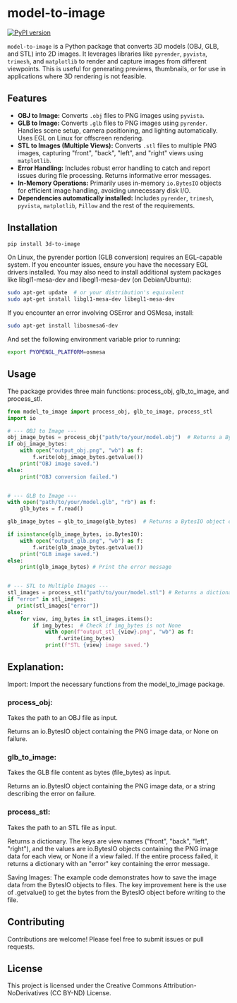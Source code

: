# model-to-image

[![PyPI version](https://badge.fury.io/py/model-to-image.svg)](https://badge.fury.io/py/model-to-image)

`model-to-image` is a Python package that converts 3D models (OBJ, GLB, and STL) into 2D images. It leverages libraries like `pyrender`, `pyvista`, `trimesh`, and `matplotlib` to render and capture images from different viewpoints.  This is useful for generating previews, thumbnails, or for use in applications where 3D rendering is not feasible.

## Features

*   **OBJ to Image:** Converts `.obj` files to PNG images using `pyvista`.
*   **GLB to Image:** Converts `.glb` files to PNG images using `pyrender`.  Handles scene setup, camera positioning, and lighting automatically.  Uses EGL on Linux for offscreen rendering.
*   **STL to Images (Multiple Views):** Converts `.stl` files to multiple PNG images, capturing "front", "back", "left", and "right" views using `matplotlib`.
*   **Error Handling:** Includes robust error handling to catch and report issues during file processing.  Returns informative error messages.
*   **In-Memory Operations:**  Primarily uses in-memory `io.BytesIO` objects for efficient image handling, avoiding unnecessary disk I/O.
*   **Dependencies automatically installed:** Includes `pyrender`, `trimesh`, `pyvista`, `matplotlib`, `Pillow` and the rest of the requirements.

## Installation

```bash
pip install 3d-to-image
```

On Linux, the pyrender portion (GLB conversion) requires an EGL-capable system. If you encounter issues, ensure you have the necessary EGL drivers installed. You may also need to install additional system packages like libgl1-mesa-dev and libegl1-mesa-dev (on Debian/Ubuntu):

```bash
sudo apt-get update  # or your distribution's equivalent
sudo apt-get install libgl1-mesa-dev libegl1-mesa-dev
```

If you encounter an error involving OSError and OSMesa, install:

```bash
sudo apt-get install libosmesa6-dev
```
And set the following environment variable prior to running:

```bash
export PYOPENGL_PLATFORM=osmesa
```

## Usage

The package provides three main functions: process_obj, glb_to_image, and process_stl.

```python
from model_to_image import process_obj, glb_to_image, process_stl
import io

# --- OBJ to Image ---
obj_image_bytes = process_obj("path/to/your/model.obj")  # Returns a BytesIO object
if obj_image_bytes:
    with open("output_obj.png", "wb") as f:
        f.write(obj_image_bytes.getvalue())
    print("OBJ image saved.")
else:
	print("OBJ conversion failed.")


# --- GLB to Image ---
with open("path/to/your/model.glb", "rb") as f:
    glb_bytes = f.read()

glb_image_bytes = glb_to_image(glb_bytes)  # Returns a BytesIO object or an error string

if isinstance(glb_image_bytes, io.BytesIO):
    with open("output_glb.png", "wb") as f:
        f.write(glb_image_bytes.getvalue())
    print("GLB image saved.")
else:
    print(glb_image_bytes) # Print the error message


# --- STL to Multiple Images ---
stl_images = process_stl("path/to/your/model.stl") # Returns a dictionary of BytesIO objects
if "error" in stl_images:
   print(stl_images["error"])
else:
    for view, img_bytes in stl_images.items():
        if img_bytes:  # Check if img_bytes is not None
            with open(f"output_stl_{view}.png", "wb") as f:
                f.write(img_bytes)
            print(f"STL {view} image saved.")
```

## Explanation:

Import: Import the necessary functions from the model_to_image package.

### process_obj:

Takes the path to an OBJ file as input.

Returns an io.BytesIO object containing the PNG image data, or None on failure.

### glb_to_image:

Takes the GLB file content as bytes (file_bytes) as input.

Returns an io.BytesIO object containing the PNG image data, or a string describing the error on failure.

### process_stl:

Takes the path to an STL file as input.

Returns a dictionary. The keys are view names ("front", "back", "left", "right"), and the values are io.BytesIO objects containing the PNG image data for each view, or None if a view failed. If the entire process failed, it returns a dictionary with an "error" key containing the error message.

Saving Images: The example code demonstrates how to save the image data from the BytesIO objects to files. The key improvement here is the use of .getvalue() to get the bytes from the BytesIO object before writing to the file.

## Contributing

Contributions are welcome! Please feel free to submit issues or pull requests.

## License

This project is licensed under the Creative Commons Attribution-NoDerivatives (CC BY-ND) License.